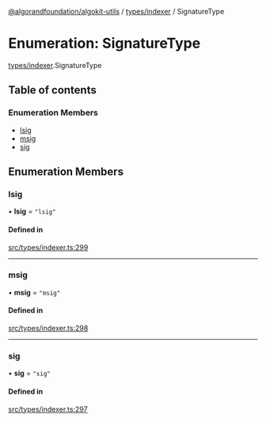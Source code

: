 [@algorandfoundation/algokit-utils](../README.md) / [types/indexer](../modules/types_indexer.md) / SignatureType

# Enumeration: SignatureType

[types/indexer](../modules/types_indexer.md).SignatureType

## Table of contents

### Enumeration Members

- [lsig](types_indexer.SignatureType.md#lsig)
- [msig](types_indexer.SignatureType.md#msig)
- [sig](types_indexer.SignatureType.md#sig)

## Enumeration Members

### lsig

• **lsig** = ``"lsig"``

#### Defined in

[src/types/indexer.ts:299](https://github.com/algorandfoundation/algokit-utils-ts/blob/main/src/types/indexer.ts#L299)

___

### msig

• **msig** = ``"msig"``

#### Defined in

[src/types/indexer.ts:298](https://github.com/algorandfoundation/algokit-utils-ts/blob/main/src/types/indexer.ts#L298)

___

### sig

• **sig** = ``"sig"``

#### Defined in

[src/types/indexer.ts:297](https://github.com/algorandfoundation/algokit-utils-ts/blob/main/src/types/indexer.ts#L297)

